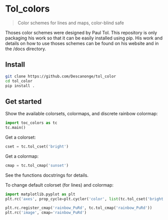 
# Tol_colors

> Color schemes for lines and maps, color-blind safe

Thoses color schemes were designed by Paul Tol. This repository is only packaging his work so that it can be easily installed using pip.
His work and details on how to use thoses schemes can be found on his website and in the /docs directory.

## Install

``` sh
git clone https://github.com/Descanonge/tol_color
cd tol_color
pip install .
```

## Get started

Show the available colorsets, colormaps, and discrete rainbow colormap:
``` python
import toc_colors as tc
tc.main()
```

Get a colorset:
``` python
cset = tc.tol_cset('bright')
```

Get a colormap:
``` python
cmap = tc.tol_cmap('sunset')
```

See the functions docstrings for details.

To change default colorset (for lines) and colormap:
``` python
import matplotlib.pyplot as plt
plt.rc('axes', prop_cycle=plt.cycler('color', list(tc.tol_cset('bright'))))

plt.rc.register_cmap('rainbow_PuRd', tc.tol_cmap('rainbow_PuRd'))
plt.rc('image', cmap='rainbow_PuRd')
```
